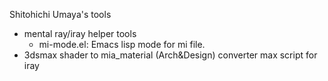 Shitohichi Umaya's tools
  * mental ray/iray helper tools
    * mi-mode.el: Emacs lisp mode for mi file.
  * 3dsmax shader to mia\_material (Arch&Design) converter max script for iray